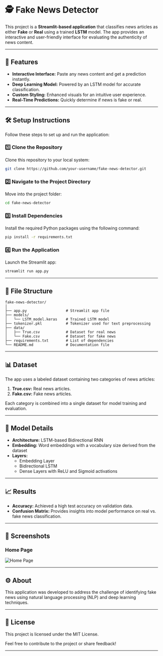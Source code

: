 # 🕵️ Fake News Detector  

This project is a **Streamlit-based application** that classifies news articles as either **Fake** or **Real** using a trained **LSTM** model. The app provides an interactive and user-friendly interface for evaluating the authenticity of news content.

---

## 🚀 Features  

- **Interactive Interface:** Paste any news content and get a prediction instantly.  
- **Deep Learning Model:** Powered by an LSTM model for accurate classification.  
- **Custom Styling:** Enhanced visuals for an intuitive user experience.  
- **Real-Time Predictions:** Quickly determine if news is fake or real.  

---

## 🛠️ Setup Instructions  

Follow these steps to set up and run the application:

### 1️⃣ Clone the Repository  
Clone this repository to your local system:  

```bash  
git clone https://github.com/your-username/fake-news-detector.git  
```  

### 2️⃣ Navigate to the Project Directory  
Move into the project folder:  

```bash  
cd fake-news-detector  
```  

### 3️⃣ Install Dependencies  
Install the required Python packages using the following command:  

```bash  
pip install -r requirements.txt  
```  

### 4️⃣ Run the Application  
Launch the Streamlit app:  

```bash  
streamlit run app.py  
```  

---

## 📂 File Structure  

```
fake-news-detector/
│
├── app.py                  # Streamlit app file
├── models/
│   └── LSTM_model.keras    # Trained LSTM model
├── tokenizer.pkl           # Tokenizer used for text preprocessing
├── data/
│   ├── True.csv            # Dataset for real news
│   └── Fake.csv            # Dataset for fake news
├── requirements.txt        # List of dependencies
└── README.md               # Documentation file
```

---

## 📊 Dataset  

The app uses a labeled dataset containing two categories of news articles:  

1. **True.csv:** Real news articles.  
2. **Fake.csv:** Fake news articles.  

Each category is combined into a single dataset for model training and evaluation.  

---

## 🧪 Model Details  

- **Architecture:** LSTM-based Bidirectional RNN  
- **Embedding:** Word embeddings with a vocabulary size derived from the dataset  
- **Layers:**  
  - Embedding Layer  
  - Bidirectional LSTM  
  - Dense Layers with ReLU and Sigmoid activations  

---

## 📈 Results  

- **Accuracy:** Achieved a high test accuracy on validation data.
- **Confusion Matrix:** Provides insights into model performance on real vs. fake news classification.

---

## 🎨 Screenshots  

### Home Page  
![Home Page](https://via.placeholder.com/800x400.png?text=Screenshot+Placeholder)  

---

## ⚙️ About  

This application was developed to address the challenge of identifying fake news using natural language processing (NLP) and deep learning techniques.  

---

## 📜 License  

This project is licensed under the MIT License.  

Feel free to contribute to the project or share feedback!  

---

